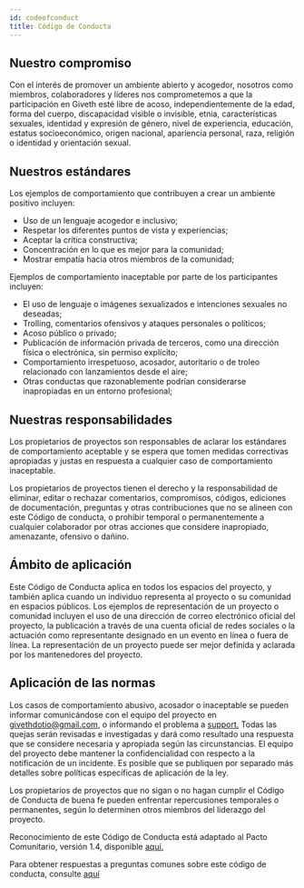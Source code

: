 ```yaml
---
id: codeofconduct
title: Código de Conducta
---
```


## Nuestro compromiso

Con el interés de promover un ambiente abierto y acogedor, nosotros como miembros, colaboradores y líderes nos comprometemos a que la participación en Giveth esté libre de acoso, independientemente de la edad, forma del cuerpo, discapacidad visible o invisible, etnia, características sexuales, identidad y expresión de género, nivel de experiencia, educación, estatus socioeconómico, origen nacional, apariencia personal, raza, religión o identidad y orientación sexual.

## Nuestros estándares

Los ejemplos de comportamiento que contribuyen a crear un ambiente positivo incluyen:

- Uso de un lenguaje acogedor e inclusivo;
- Respetar los diferentes puntos de vista y experiencias;
- Aceptar la crítica constructiva;
- Concentración en lo que es mejor para la comunidad;
- Mostrar empatía hacia otros miembros de la comunidad;

Ejemplos de comportamiento inaceptable por parte de los participantes incluyen:

- El uso de lenguaje o imágenes sexualizados e intenciones sexuales no deseadas;
- Trolling, comentarios ofensivos y ataques personales o políticos;
- Acoso público o privado;
- Publicación de información privada de terceros, como una dirección física o electrónica, sin permiso explícito;
- Comportamiento irrespetuoso, acosador, autoritario o de troleo relacionado con lanzamientos desde el aire;
- Otras conductas que razonablemente podrían considerarse inapropiadas en un entorno profesional;

## Nuestras responsabilidades

Los propietarios de proyectos son responsables de aclarar los estándares de comportamiento aceptable y se espera que tomen medidas correctivas apropiadas y justas en respuesta a cualquier caso de comportamiento inaceptable.

Los propietarios de proyectos tienen el derecho y la responsabilidad de eliminar, editar o rechazar comentarios, compromisos, códigos, ediciones de documentación, preguntas y otras contribuciones que no se alineen con este Código de conducta, o prohibir temporal o permanentemente a cualquier colaborador por otras acciones que considere inapropiado, amenazante, ofensivo o dañino.

## Ámbito de aplicación

Este Código de Conducta aplica en todos los espacios del proyecto, y también aplica cuando un individuo representa al proyecto o su comunidad en espacios públicos. Los ejemplos de representación de un proyecto o comunidad incluyen el uso de una dirección de correo electrónico oficial del proyecto, la publicación a través de una cuenta oficial de redes sociales o la actuación como representante designado en un evento en línea o fuera de línea. La representación de un proyecto puede ser mejor definida y aclarada por los mantenedores del proyecto.

## Aplicación de las normas

Los casos de comportamiento abusivo, acosador o inaceptable se pueden informar comunicándose con el equipo del proyecto en givethdotio@gmail.com, o informando el problema a [support.](https://giveth.io/support) Todas las quejas serán revisadas e investigadas y dará como resultado una respuesta que se considere necesaria y apropiada según las circunstancias. El equipo del proyecto debe mantener la confidencialidad con respecto a la notificación de un incidente. Es posible que se publiquen por separado más detalles sobre políticas específicas de aplicación de la ley.

Los propietarios de proyectos que no sigan o no hagan cumplir el Código de Conducta de buena fe pueden enfrentar repercusiones temporales o permanentes, según lo determinen otros miembros del liderazgo del proyecto.

Reconocimiento de este Código de Conducta está adaptado al Pacto Comunitario, versión 1.4, disponible [aquí.](https://www.contributor-covenant.org/version/1/4/code-of-conduct.html)

Para obtener respuestas a preguntas comunes sobre este código de conducta, consulte [aquí](https://www.contributor-covenant.org/faq)
